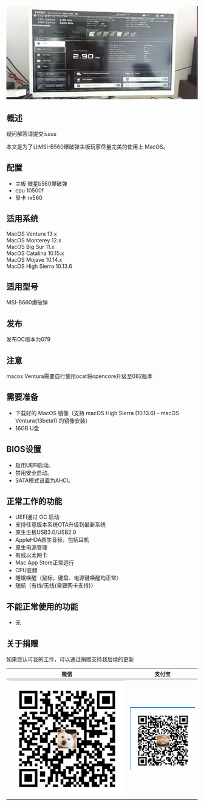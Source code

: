 ![image](https://github.com/JOJOJ812/MSI-B560---hackintosh/blob/master/Picture/status.jpeg)
## 概述

疑问解答请提交issus

本文是为了让MSI-B560爆破弹主板玩家尽量完美的使用上 MacOS。

## 配置
- 主板 微星b560爆破弹  
- cpu 10500f  
- 显卡 rx560  

## 适用系统
MacOS Ventura 13.x  
MacOS Monterey 12.x  
MacOS Big Sur 11.x  
MacOS Catalina 10.15.x  
MacOS Mojave 10.14.x  
MacOS High Sierra 10.13.6 

## 适用型号
MSI-B660爆破弹  

## 发布

发布OC版本为079  

## 注意
macos Ventura需要自行使用ocat将opencore升级至082版本

## 需要准备
- 下载好的 MacOS 镜像（支持 macOS High Sierra (10.13.6) - macOS Ventura(13beta1) 的镜像安装）
- 16GB U盘

## BIOS设置
- 启用UEFI启动。
- 禁用安全启动。
- SATA模式设置为AHCI。

## 正常工作的功能
- UEFI通过 OC 启动
- 支持任意版本系统OTA升级到最新系统
- 原生主板USB3.0/USB2.0 
- AppleHDA原生音频，包括耳机
- 原生电源管理
- 有线以太网卡
- Mac App Store正常运行
- CPU变频
- 睡眠唤醒（鼠标，键盘、电源键唤醒均正常）
- 随航（有线/无线{需要网卡支持}）

## 不能正常使用的功能
- 无


## 关于捐赠

如果您认可我的工作，可以通过捐赠支持我后续的更新

| 微信                                                       | 支付宝                                               |
| ---------------------------------------------------------- | ---------------------------------------------------- |
|![image](https://github.com/JOJOJ812/G531-hackintosh/blob/master/Picture/wechatpay.png)|![image](https://github.com/JOJOJ812/G531-hackintosh/blob/master/Picture/ailpay.jpg)
